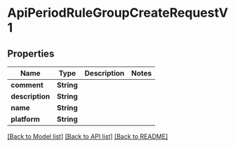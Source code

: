 # ApiPeriodRuleGroupCreateRequestV1

## Properties

Name | Type | Description | Notes
------------ | ------------- | ------------- | -------------
**comment** | **String** |  | 
**description** | **String** |  | 
**name** | **String** |  | 
**platform** | **String** |  | 

[[Back to Model list]](../README.md#documentation-for-models) [[Back to API list]](../README.md#documentation-for-api-endpoints) [[Back to README]](../README.md)


